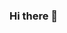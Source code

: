 ### Hi there 👋

<!--
**JonatanPrudencio/JonatanPrudencio** is a ✨ _special_ ✨ repository because its `README.md` (this file) appears on your GitHub profile.

Here are some ideas to get you started:

- 🔭 I’m currently working on ...
- 🌱 I’m currently learning ...
- 👯 I’m looking to collaborate on ...
- 🤔 I’m looking for help with ...
- 💬 Ask me about ...
- 📫 How to reach me: ...
- 😄 Pronouns: ...
- ⚡ Fun fact: ...![ecomm-jnt](https://user-images.githubusercontent.com/88946004/160306255-41296369-3b57-474d-b959-e5655d57a64c.gif)

-->
